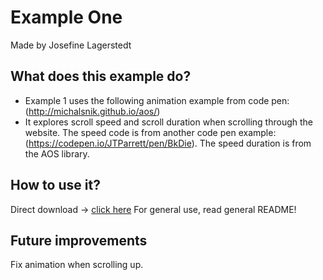 # Example One
Made by Josefine Lagerstedt

## What does this example do?
- Example 1 uses the following animation example from code pen: (http://michalsnik.github.io/aos/)
- It explores scroll speed and scroll duration when scrolling through the website. The speed code is from another code pen example: (https://codepen.io/JTParrett/pen/BkDie). The speed duration is from the AOS library.

## How to use it?
Direct download -> [click here](https://github.com/michalsnik/aos/archive/master.zip)
For general use, read general README!

## Future improvements
Fix animation when scrolling up. 

